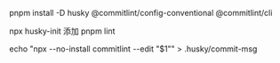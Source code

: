 pnpm install -D husky @commitlint/config-conventional @commitlint/cli

npx husky-init
添加 pnpm lint

echo "npx --no-install commitlint --edit "$1"" > .husky/commit-msg
